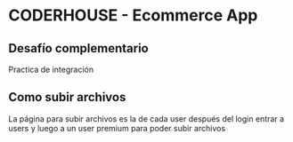 # CODERHOUSE - Ecommerce App

## Desafío complementario
Practica de integración

## Como subir archivos
La página para subir archivos es la de cada user
después del login entrar a users y luego a un user premium para poder subir archivos